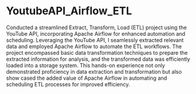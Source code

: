 # YoutubeAPI_Airflow_ETL

Conducted a streamlined Extract, Transform, Load (ETL) project using the YouTube API, incorporating Apache Airflow for enhanced automation and scheduling. Leveraging the YouTube API, I seamlessly extracted relevant data and employed Apache Airflow to automate the ETL workflows. The project encompassed basic data transformation techniques to prepare the extracted information for analysis, and the transformed data was efficiently loaded into a storage system. This hands-on experience not only demonstrated proficiency in data extraction and transformation but also show cased the added value of Apache Airflow in automating and scheduling ETL processes for improved efficiency.
